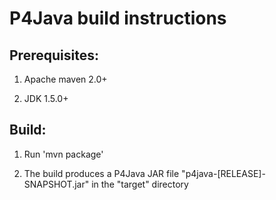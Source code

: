 # P4Java build instructions

## Prerequisites:

1. Apache maven 2.0+

2. JDK 1.5.0+

## Build:

1. Run 'mvn package'

2. The build produces a P4Java JAR file "p4java-[RELEASE]-SNAPSHOT.jar" in the "target" directory


